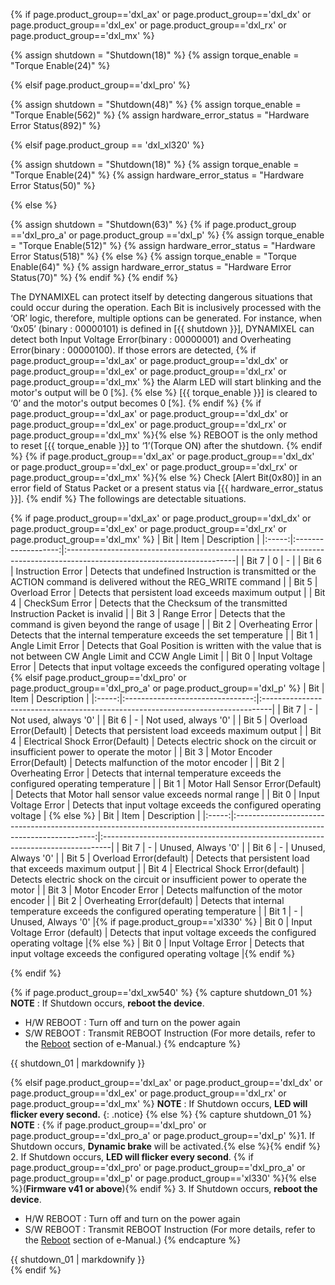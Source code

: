 <!--
AX,EX,DX,RX Series : Shutdown [18], Torque Enable [24]
X-Series: Shutdown [63], Torque Enable [64]
PRO-Series: Shutdown [48], Torque Enable [562]
PRO+ Series: Shutdown [63], Torque Enable [512]
Revision: PRO+ > DYNAMIXEL-P.
-->

{% if page.product_group=='dxl_ax' or page.product_group=='dxl_dx' or page.product_group=='dxl_ex' or page.product_group=='dxl_rx' or page.product_group=='dxl_mx' %}

{% assign shutdown = "Shutdown(18)" %}
{% assign torque_enable = "Torque Enable(24)" %}

{% elsif page.product_group=='dxl_pro' %}

{% assign shutdown = "Shutdown(48)" %}
{% assign torque_enable = "Torque Enable(562)" %}
{% assign hardware_error_status = "Hardware Error Status(892)" %}

{% elsif page.product_group == 'dxl_xl320' %}

{% assign shutdown = "Shutdown(18)" %}
{% assign torque_enable = "Torque Enable(24)" %}
{% assign hardware_error_status = "Hardware Error Status(50)" %}

{% else %} <!-- X / MX 2.0 / P / PRO(A)-->

{% assign shutdown = "Shutdown(63)" %}
  {% if page.product_group =='dxl_pro_a' or page.product_group =='dxl_p' %}
    {% assign torque_enable = "Torque Enable(512)" %}
    {% assign hardware_error_status = "Hardware Error Status(518)" %}
  {% else %}
    {% assign torque_enable = "Torque Enable(64)" %}
    {% assign hardware_error_status = "Hardware Error Status(70)" %}
  {% endif %}
{% endif %}

The DYNAMIXEL can protect itself by detecting dangerous situations that could occur during the operation.
Each Bit is inclusively processed with the ‘OR’ logic, therefore, multiple options can be generated.
For instance, when ‘0x05’ (binary : 00000101) is defined in [{{ shutdown }}], DYNAMIXEL can detect both Input Voltage Error(binary : 00000001) and Overheating Error(binary : 00000100).
If those errors are detected, {% if page.product_group=='dxl_ax' or page.product_group=='dxl_dx' or page.product_group=='dxl_ex' or page.product_group=='dxl_rx' or page.product_group=='dxl_mx' %} the Alarm LED will start blinking and the motor's output will be 0 [%]. {% else %} [{{ torque_enable }}] is cleared to ‘0’ and the motor's output becomes 0 [%].
{% endif %}
{% if page.product_group=='dxl_ax' or page.product_group=='dxl_dx' or page.product_group=='dxl_ex' or page.product_group=='dxl_rx' or page.product_group=='dxl_mx' %}{% else %}
REBOOT is the only method to reset [{{ torque_enable }}] to ‘1’(Torque ON) after the shutdown.
{% endif %}
{% if page.product_group=='dxl_ax' or page.product_group=='dxl_dx' or page.product_group=='dxl_ex' or page.product_group=='dxl_rx' or page.product_group=='dxl_mx' %}{% else %} Check [Alert Bit(0x80)] in an error field of Status Packet or a present status via [{{ hardware_error_status }}]. {% endif %} The followings are detectable situations.

{% if page.product_group=='dxl_ax' or page.product_group=='dxl_dx' or page.product_group=='dxl_ex' or page.product_group=='dxl_rx' or page.product_group=='dxl_mx' %}
|  Bit  |        Item         | Description                                                                                                             |
|:-----:|:-------------------:|:------------------------------------------------------------------------------------------------------------------------|
| Bit 7 |          0          | -                                                                                                                       |
| Bit 6 |  Instruction Error  | Detects that undefined Instruction is transmitted or the ACTION command is delivered without the REG_WRITE command      |
| Bit 5 |   Overload Error    | Detects that persistent load exceeds maximum output                                          |
| Bit 4 |   CheckSum Error    | Detects that the Checksum of the transmitted Instruction Packet is invalid                                              |
| Bit 3 |     Range Error     | Detects that the command is given beyond the range of usage                                                             |
| Bit 2 |  Overheating Error  | Detects that the internal temperature exceeds the set temperature                                                       |
| Bit 1 |  Angle Limit Error  | Detects that Goal Position is written with the value that is not between CW Angle Limit and CCW Angle Limit             |
| Bit 0 | Input Voltage Error | Detects that input voltage exceeds the configured operating voltage                      |
{% elsif page.product_group=='dxl_pro' or page.product_group=='dxl_pro_a' or page.product_group=='dxl_p' %}
|  Bit  |               Item               | Description                                                                     |
|:-----:|:--------------------------------:|:--------------------------------------------------------------------------------|
| Bit 7 |                -                 | Not used, always '0'                                                            |
| Bit 6 |                -                 | Not used, always '0'                                                            |
| Bit 5 |     Overload Error(Default)      | Detects that persistent load exceeds maximum output                              |
| Bit 4 | Electrical Shock Error(Default)  | Detects electric shock on the circuit or insufficient power to operate the motor |
| Bit 3 |   Motor Encoder Error(Default)   | Detects malfunction of the motor encoder                                         |
| Bit 2 |        Overheating Error         | Detects that internal temperature exceeds the configured operating temperature        |
| Bit 1 | Motor Hall Sensor Error(Default) | Detects that Motor hall sensor value exceeds normal range                                    |
| Bit 0 |       Input Voltage Error        | Detects that input voltage exceeds the configured operating voltage                   |
{% else %}
|  Bit  |                                                           Item                                                            | Description                                                                     |
|:-----:|:-------------------------------------------------------------------------------------------------------------------------:|:--------------------------------------------------------------------------------|
| Bit 7 |                                                             -                                                             | Unused, Always '0'                                                              |
| Bit 6 |                                                             -                                                             | Unused, Always '0'                                                              |
| Bit 5 |                                                  Overload Error(default)                                                  | Detects that persistent load that exceeds maximum output                              |
| Bit 4 |                                              Electrical Shock Error(default)                                              | Detects electric shock on the circuit or insufficient power to operate the motor |
| Bit 3 |                                                    Motor Encoder Error                                                    | Detects malfunction of the motor encoder                                         |
| Bit 2 |                                                Overheating Error(default)                                                 | Detects that internal temperature exceeds the configured operating temperature        |
| Bit 1 |                                                             -                                                             | Unused, Always '0'                                                              |{% if page.product_group=='xl330' %}
| Bit 0 |                                                Input Voltage Error (default)                                              | Detects that input voltage exceeds the configured operating voltage                   |{% else %}
| Bit 0 |                                                   Input Voltage Error                                                     | Detects that input voltage exceeds the configured operating voltage                   |{% endif %}

{% endif %}

{% if page.product_group=='dxl_xw540' %}
{% capture shutdown_01 %}
**NOTE** : If Shutdown occurs, **reboot the device**.
- H/W REBOOT : Turn off and turn on the power again
- S/W REBOOT : Transmit REBOOT Instruction (For more details, refer to the [Reboot](/docs/en/dxl/protocol2/#reboot) section of e-Manual.)
{% endcapture %}
<div class="notice">{{ shutdown_01 | markdownify }}</div>

{% elsif page.product_group=='dxl_ax' or page.product_group=='dxl_dx' or page.product_group=='dxl_ex' or page.product_group=='dxl_rx' or page.product_group=='dxl_mx' %}
**NOTE** : If Shutdown occurs, **LED will flicker every second.**
{: .notice}
{% else %}
{% capture shutdown_01 %}
**NOTE** :
{% if page.product_group=='dxl_pro' or page.product_group=='dxl_pro_a' or page.product_group=='dxl_p' %}1. If Shutdown occurs, **Dynamic brake** will be activated.{% else %}{% endif %}
2. If Shutdown occurs, **LED will flicker every second**. {% if page.product_group=='dxl_pro' or page.product_group=='dxl_pro_a' or page.product_group=='dxl_p' or page.product_group=='xl330' %}{% else %}(**Firmware v41 or above**){% endif %}
3. If Shutdown occurs, **reboot the device**.
- H/W REBOOT : Turn off and turn on the power again
- S/W REBOOT : Transmit REBOOT Instruction (For more details, refer to the [Reboot](/docs/en/dxl/protocol2/#reboot) section of e-Manual.)
{% endcapture %}
<div class="notice">{{ shutdown_01 | markdownify }}</div>
{% endif %}

[Shutdown(18)]: #shutdown
[Shutdown(48)]: #shutdown
[Shutdown(63)]: #shutdown
[Torque Enable(24)]: #torque-enable
[Torque Enable(64)]: #torque-enable
[Torque Enable(512)]: #torque-enable
[Torque Enable(562)]: #torque-enable
[Hardware Error Status(70)]: #hardware-error-status
[Hardware Error Status(518)]: #hardware-error-status
[Hardware Error Status(892)]: #hardware-error-status
